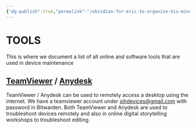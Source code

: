 ```yaml
---
{"dg-publish":true,"permalink":"/obsidian-for-eric-to-organize-his-mind/assets-and-devices/device-maintenance/tools/"}
---
```


# TOOLS

This is where we document a list of all online and software tools that are used in device maintenance 

  
  

## [**TeamViewer**](https://www.teamviewer.com/en-us/) **/** [**Anydesk**](https://anydesk.com/en)

TeamViewer / Anydesk can be used to remotely access a desktop using the internet. We have a teamviewer account under [sihdevices@gmail.com](mailto:sihdevices@gmail.com) with password in Bitwarden. Both TeamViewer and Anydesk are used to troubleshoot devices remotely and also in online digital storytelling workshops to troubleshoot editing.